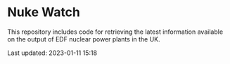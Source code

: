 # Nuke Watch

This repository includes code for retrieving the latest information available on the output of EDF nuclear power plants in the UK.

Last updated: 2023-01-11 15:18